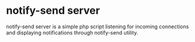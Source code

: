 notify-send server
===================

notify-send server is a simple php script listening for incoming connections and displaying notifications through notify-send utility.
